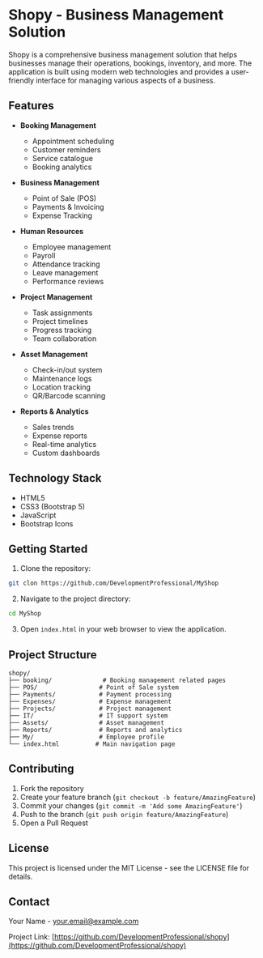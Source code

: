 # Shopy - Business Management Solution

Shopy is a comprehensive business management solution that helps businesses manage their operations, bookings, inventory, and more. The application is built using modern web technologies and provides a user-friendly interface for managing various aspects of a business.

## Features

- **Booking Management**
  - Appointment scheduling
  - Customer reminders
  - Service catalogue
  - Booking analytics

- **Business Management**
  - Point of Sale (POS)
  - Payments & Invoicing
  - Expense Tracking

- **Human Resources**
  - Employee management
  - Payroll
  - Attendance tracking
  - Leave management
  - Performance reviews

- **Project Management**
  - Task assignments
  - Project timelines
  - Progress tracking
  - Team collaboration

- **Asset Management**
  - Check-in/out system
  - Maintenance logs
  - Location tracking
  - QR/Barcode scanning

- **Reports & Analytics**
  - Sales trends
  - Expense reports
  - Real-time analytics
  - Custom dashboards

## Technology Stack

- HTML5
- CSS3 (Bootstrap 5)
- JavaScript
- Bootstrap Icons

## Getting Started

1. Clone the repository:
```bash
git clon https://github.com/DevelopmentProfessional/MyShop
```

2. Navigate to the project directory:
```bash
cd MyShop
```

3. Open `index.html` in your web browser to view the application.

## Project Structure

```
shopy/
├── booking/              # Booking management related pages
├── POS/                 # Point of Sale system
├── Payments/            # Payment processing
├── Expenses/            # Expense management
├── Projects/            # Project management
├── IT/                  # IT support system
├── Assets/              # Asset management
├── Reports/             # Reports and analytics
├── My/                  # Employee profile
└── index.html          # Main navigation page
```

## Contributing

1. Fork the repository
2. Create your feature branch (`git checkout -b feature/AmazingFeature`)
3. Commit your changes (`git commit -m 'Add some AmazingFeature'`)
4. Push to the branch (`git push origin feature/AmazingFeature`)
5. Open a Pull Request

## License

This project is licensed under the MIT License - see the LICENSE file for details.

## Contact

Your Name - your.email@example.com

Project Link: [https://github.com/DevelopmentProfessional/shopy](https://github.com/DevelopmentProfessional/shopy) 